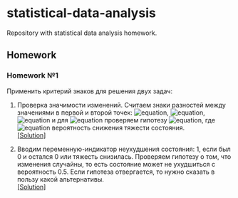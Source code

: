 # statistical-data-analysis
Repository with statistical data analysis homework.

## Homework

### Homework №1
Применить критерий знаков для решения двух задач:
1. Проверка значимости изменений. Считаем знаки разностей между значениями в первой и второй точек: ![equation](https://latex.codecogs.com/svg.image?n_-), ![equation](https://latex.codecogs.com/svg.image?n_0), ![equation](https://latex.codecogs.com/svg.image?n_+) и для ![equation](https://latex.codecogs.com/svg.image?n=n_-%20+%20n_+) проверяем гипотезу ![equation](https://latex.codecogs.com/svg.image?H_0:\%20p=0.5), где ![equation](https://latex.codecogs.com/svg.image?p) вероятность снижения тяжести состояния. </br> [[Solution]](./task_01/subtask_1)

2. Вводим переменную-индикатор неухудшения состояния: 1, если был 0 и остался 0 или тяжесть снизилась. Проверяем гипотезу о том, что изменения случайны, то есть состояние может не ухудшиться с вероятность 0.5. Если гипотеза отвергается, то нужно сказать в пользу какой альтернативы. </br> [[Solution]](./task_01/subtask_2)
